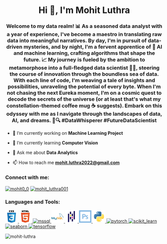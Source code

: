 <h1 align="center">Hi 👋, I'm Mohit Luthra</h1>
<h3 align="center">Welcome to my data realm! 📊 As a seasoned data analyst with a year of experience, I've become a maestro in translating raw data into meaningful narratives. By day, I'm in pursuit of data-driven mysteries, and by night, I'm a fervent apprentice of 🤖 AI and machine learning, crafting algorithms that shape the future. 📈 My journey is fueled by the ambition to metamorphose into a full-fledged data scientist 🧙‍♂️, steering the course of innovation through the boundless sea of data. With each line of code, I'm weaving a tale of insights and possibilities, unraveling the potential of every byte. When I'm not chasing the next Eureka moment, I'm on a cosmic quest to decode the secrets of the universe (or at least that's what my constellation-themed coffee mug ☕ suggests). Embark on this odyssey with me as I navigate through the landscapes of data, AI, and dreams. 🚀🔍 #DataWhisperer #FutureDataScientist</h3>

- 🔭 I’m currently working on **Machine Learning Project**

- 🌱 I’m currently learning **Computer Vision**

- 💬 Ask me about **Data Analytics**

- 📫 How to reach me **mohit.luthra2022@gmail.com**

<h3 align="left">Connect with me:</h3>
<p align="left">
<a href="https://instagram.com/mohit0_0" target="blank"><img align="center" src="https://raw.githubusercontent.com/rahuldkjain/github-profile-readme-generator/master/src/images/icons/Social/instagram.svg" alt="mohit0_0" height="30" width="40" /></a>
<a href="https://www.hackerrank.com/mohit_luthra001" target="blank"><img align="center" src="https://raw.githubusercontent.com/rahuldkjain/github-profile-readme-generator/master/src/images/icons/Social/hackerrank.svg" alt="mohit_luthra001" height="30" width="40" /></a>
</p>

<h3 align="left">Languages and Tools:</h3>
<p align="left"> <a href="https://www.w3schools.com/css/" target="_blank" rel="noreferrer"> <img src="https://raw.githubusercontent.com/devicons/devicon/master/icons/css3/css3-original-wordmark.svg" alt="css3" width="40" height="40"/> </a> <a href="https://www.w3.org/html/" target="_blank" rel="noreferrer"> <img src="https://raw.githubusercontent.com/devicons/devicon/master/icons/html5/html5-original-wordmark.svg" alt="html5" width="40" height="40"/> </a> <a href="https://www.microsoft.com/en-us/sql-server" target="_blank" rel="noreferrer"> <img src="https://www.svgrepo.com/show/303229/microsoft-sql-server-logo.svg" alt="mssql" width="40" height="40"/> </a> <a href="https://www.mysql.com/" target="_blank" rel="noreferrer"> <img src="https://raw.githubusercontent.com/devicons/devicon/master/icons/mysql/mysql-original-wordmark.svg" alt="mysql" width="40" height="40"/> </a> <a href="https://pandas.pydata.org/" target="_blank" rel="noreferrer"> <img src="https://raw.githubusercontent.com/devicons/devicon/2ae2a900d2f041da66e950e4d48052658d850630/icons/pandas/pandas-original.svg" alt="pandas" width="40" height="40"/> </a> <a href="https://www.photoshop.com/en" target="_blank" rel="noreferrer"> <img src="https://raw.githubusercontent.com/devicons/devicon/master/icons/photoshop/photoshop-line.svg" alt="photoshop" width="40" height="40"/> </a> <a href="https://www.python.org" target="_blank" rel="noreferrer"> <img src="https://raw.githubusercontent.com/devicons/devicon/master/icons/python/python-original.svg" alt="python" width="40" height="40"/> </a> <a href="https://pytorch.org/" target="_blank" rel="noreferrer"> <img src="https://www.vectorlogo.zone/logos/pytorch/pytorch-icon.svg" alt="pytorch" width="40" height="40"/> </a> <a href="https://scikit-learn.org/" target="_blank" rel="noreferrer"> <img src="https://upload.wikimedia.org/wikipedia/commons/0/05/Scikit_learn_logo_small.svg" alt="scikit_learn" width="40" height="40"/> </a> <a href="https://seaborn.pydata.org/" target="_blank" rel="noreferrer"> <img src="https://seaborn.pydata.org/_images/logo-mark-lightbg.svg" alt="seaborn" width="40" height="40"/> </a> <a href="https://www.tensorflow.org" target="_blank" rel="noreferrer"> <img src="https://www.vectorlogo.zone/logos/tensorflow/tensorflow-icon.svg" alt="tensorflow" width="40" height="40"/> </a> </p>

<p><img align="center" src="https://github-readme-stats.vercel.app/api/top-langs?username=mohit-luthra&show_icons=true&locale=en&layout=compact" alt="mohit-luthra" /></p>
